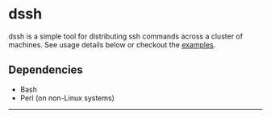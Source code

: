 dssh
====

dssh is a simple tool for distributing ssh commands across a cluster of machines. See usage details below or checkout the [examples](examples.md).

Dependencies
------------
* Bash 
* Perl (on non-Linux systems)


* * *


